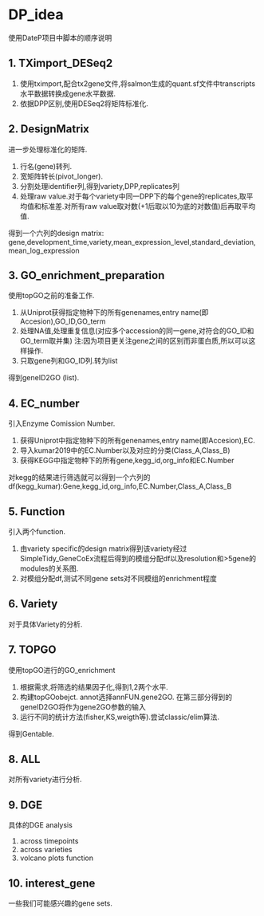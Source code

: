 # DP_idea
使用DateP项目中脚本的顺序说明

## 1. TXimport_DESeq2
1. 使用tximport,配合tx2gene文件,将salmon生成的quant.sf文件中transcripts水平数据转换成gene水平数据.
2. 依据DPP区别,使用DESeq2将矩阵标准化.

## 2. DesignMatrix
进一步处理标准化的矩阵.
1. 行名(gene)转列.
2. 宽矩阵转长(pivot_longer).
3. 分割处理identifier列,得到variety,DPP,replicates列
4. 处理raw value.对于每个variety中同一DPP下的每个gene的replicates,取平均值和标准差.对所有raw value取对数(+1后取以10为底的对数值)后再取平均值.

得到一个六列的design matrix: gene,development_time,variety,mean_expression_level,standard_deviation,mean_log_expression

## 3. GO_enrichment_preparation
使用topGO之前的准备工作.
1. 从Uniprot获得指定物种下的所有genenames,entry name(即Accesion),GO_ID,GO_term
2. 处理NA值,处理重复信息(对应多个accession的同一gene,对符合的GO_ID和GO_term取并集) 注:因为项目更关注gene之间的区别而非蛋白质,所以可以这样操作.
3. 只取gene列和GO_ID列.转为list

得到geneID2GO (list).

## 4. EC_number
引入Enzyme Comission Number.
1. 获得Uniprot中指定物种下的所有genenames,entry name(即Accesion),EC.
2. 导入kumar2019中的EC.Number以及对应的分类(Class_A,Class_B)
3. 获得KEGG中指定物种下的所有gene,kegg_id,org_info和EC.Number

对kegg的结果进行筛选就可以得到一个六列的df(kegg_kumar):Gene,kegg_id,org_info,EC.Number,Class_A,Class_B

## 5. Function
引入两个function.
1. 由variety specific的design matrix得到该variety经过SimpleTidy_GeneCoEx流程后得到的模组分配df以及resolution和>5gene的modules的关系图.
2. 对模组分配df,测试不同gene sets对不同模组的enrichment程度

## 6. Variety
对于具体Variety的分析.

## 7. TOPGO
使用topGO进行的GO_enrichment
1. 根据需求,将筛选的结果因子化,得到1,2两个水平.
2. 构建topGOobejct. annot选择annFUN.gene2GO. 在第三部分得到的geneID2GO将作为gene2GO参数的输入
3. 运行不同的统计方法(fisher,KS,weigth等).尝试classic/elim算法.

得到Gentable.

## 8. ALL
对所有variety进行分析.

## 9. DGE
具体的DGE analysis
1. across timepoints
2. across varieties
3. volcano plots function

## 10. interest_gene
一些我们可能感兴趣的gene sets.
